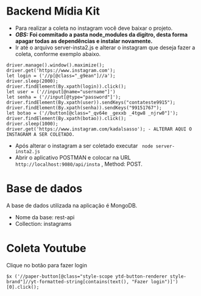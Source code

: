 # Backend Mídia Kit

* Para realizar a coleta no instagram você deve baixar o projeto.
* <b> <em> OBS: </em> Foi commitado a pasta node_modules da digitro, desta forma apagar todas as dependências e instalar novamente. </b>
* Ir até o arquivo server-insta2.js e alterar o instagram que deseja fazer a coleta, conforme exemplo abaixo.

```
driver.manage().window().maximize();
driver.get('https://www.instagram.com');
let login = ('//p[@class="_g9ean"]//a');
driver.sleep(2000);
driver.findElement(By.xpath(login)).click();
let user = ('//input[@name="username"]')
let senha = ('//input[@type="password"]');
driver.findElement(By.xpath(user)).sendKeys("contateste9915");
driver.findElement(By.xpath(senha)).sendKeys("99151767");
let botao = ('//button[@class="_qv64e _gexxb _4tgw8 _njrw0"]');
driver.findElement(By.xpath(botao)).click();
driver.sleep(1000);
driver.get('https://www.instagram.com/kadalsasso'); - ALTERAR AQUI O INSTAGRAM A SER COLETADO.
```

* Após alterar o instagram a ser coletado executar ``` node server-insta2.js```
* Abrir o aplicativo POSTMAN e colocar na URL ``` http://localhost:9080/api/insta ``` , Method: POST.

# Base de dados

A base de dados utilizada na aplicação é MongoDB.
* Nome da base: rest-api
* Collection: instagrams

# Coleta Youtube

Clique no botão para fazer login

``` $x ('//paper-button[@class="style-scope ytd-button-renderer style-brand"]//yt-formatted-string[contains(text(), "Fazer login")]')[0].click(); ```
